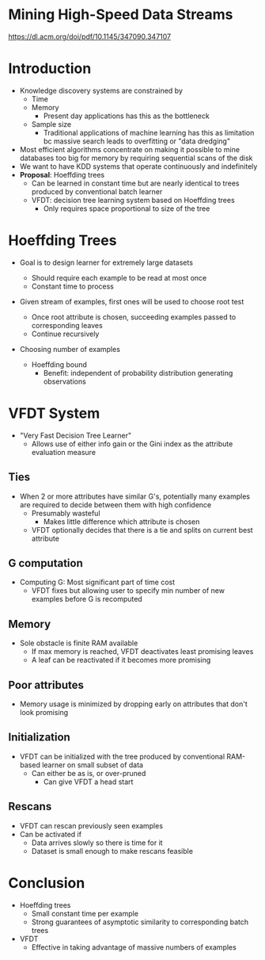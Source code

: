 # Mining High-Speed Data Streams
https://dl.acm.org/doi/pdf/10.1145/347090.347107

# Introduction

- Knowledge discovery systems are constrained by 
	- Time
	- Memory
		- Present day applications has this as the bottleneck
	- Sample size
		- Traditional applications of machine learning has this as limitation bc massive search leads to overfitting or "data dredging"
- Most efficient algorithms concentrate on making it possible to mine databases too big for memory by requiring sequential scans of the disk
- We want to have KDD systems that operate continuously and indefinitely
- **Proposal**: Hoeffding trees
	- Can be learned in constant time but are nearly identical to trees produced by conventional batch learner
	- VFDT: decision tree learning system based on Hoeffding trees
		- Only requires space proportional to size of the tree

# Hoeffding Trees

- Goal is to design learner for extremely large datasets
	- Should require each example to be read at most once 
	- Constant time to process

- Given stream of examples, first ones will be used to choose root test
	- Once root attribute is chosen, succeeding examples passed to corresponding leaves
	- Continue recursively

- Choosing number of examples
	- Hoeffding bound
		- Benefit: independent of probability distribution generating observations

# VFDT System

- "Very Fast Decision Tree Learner"
	- Allows use of either info gain or the Gini index as the attribute evaluation measure

## Ties

- When 2 or more attributes have similar G's, potentially many examples are required to decide between them with high confidence
	- Presumably wasteful
		- Makes little difference which attribute is chosen
	- VFDT optionally decides that there is a tie and splits on current best attribute

## G computation

- Computing G: Most significant part of time cost
	- VFDT fixes but allowing user to specify min number of new examples before G is recomputed

## Memory

- Sole obstacle is finite RAM available
	- If max memory is reached, VFDT deactivates least promising leaves 
	- A leaf can be reactivated if it becomes more promising

## Poor attributes
- Memory usage is minimized by dropping early on attributes that don't look promising

## Initialization
- VFDT can be initialized with the tree produced by conventional RAM-based learner on small subset of data
	- Can either be as is, or over-pruned
		- Can give VFDT a head start

## Rescans
- VFDT can rescan previously seen examples
- Can be activated if 
	- Data arrives slowly so there is time for it
	- Dataset is small enough to make rescans feasible


# Conclusion

- Hoeffding trees
	- Small constant time per example
	- Strong guarantees of asymptotic similarity to corresponding batch trees
- VFDT
	- Effective in taking advantage of massive numbers of examples
